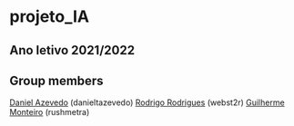 # projeto_IA
## Ano letivo 2021/2022

## Group members  

[Daniel Azevedo](https://www.github.com/danieltazevedo) (danieltazevedo)
[Rodrigo Rodrigues](https://www.github.com/webst2r)  (webst2r)
[Guilherme Monteiro](https://www.github.com/rushmetra) (rushmetra)

